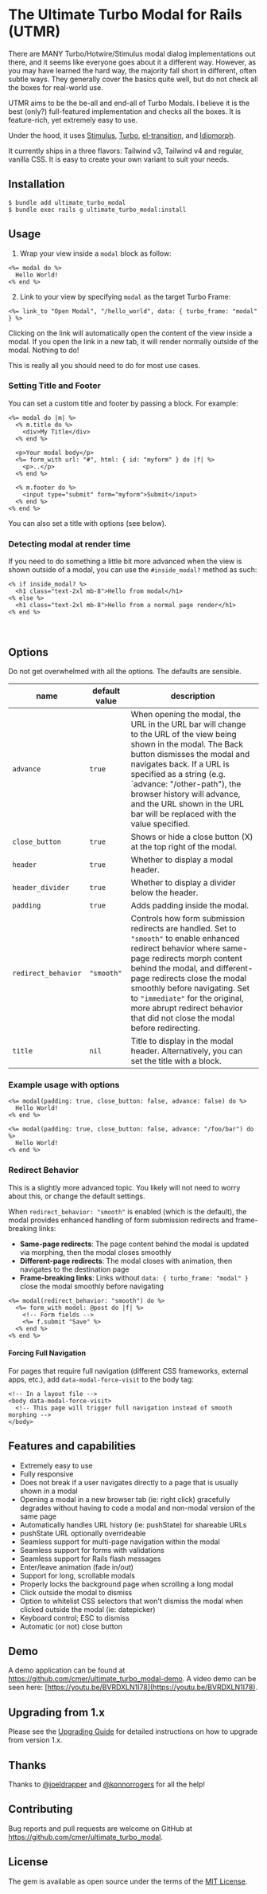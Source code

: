 # The Ultimate Turbo Modal for Rails (UTMR)

There are MANY Turbo/Hotwire/Stimulus modal dialog implementations out there, and it seems like everyone goes about it a different way. However, as you may have learned the hard way, the majority fall short in different, often subtle ways. They generally cover the basics quite well, but do not check all the boxes for real-world use.

UTMR aims to be the be-all and end-all of Turbo Modals. I believe it is the best (only?) full-featured implementation and checks all the boxes. It is feature-rich, yet extremely easy to use.

Under the hood, it uses [Stimulus](https://stimulus.hotwired.dev), [Turbo](https://turbo.hotwired.dev/), [el-transition](https://github.com/mmccall10/el-transition), and [Idiomorph](https://github.com/bigskysoftware/idiomorph).

It currently ships in a three flavors: Tailwind v3, Tailwind v4 and regular, vanilla CSS. It is easy to create your own variant to suit your needs.

## Installation

```
$ bundle add ultimate_turbo_modal
$ bundle exec rails g ultimate_turbo_modal:install
```

## Usage

1. Wrap your view inside a `modal` block as follow:

```erb
<%= modal do %>
  Hello World!
<% end %>
```

2. Link to your view by specifying `modal` as the target Turbo Frame:

```erb
<%= link_to "Open Modal", "/hello_world", data: { turbo_frame: "modal" } %>
```

Clicking on the link will automatically open the content of the view inside a modal. If you open the link in a new tab, it will render normally outside of the modal. Nothing to do!

This is really all you should need to do for most use cases.

### Setting Title and Footer

You can set a custom title and footer by passing a block. For example:

```erb
<%= modal do |m| %>
  <% m.title do %>
    <div>My Title</div>
  <% end %>

  <p>Your modal body</p>
  <%= form_with url: "#", html: { id: "myform" } do |f| %>
    <p>..</p>
  <% end %>

  <% m.footer do %>
    <input type="submit" form="myform">Submit</input>
  <% end %>
<% end %>
```

You can also set a title with options (see below).

### Detecting modal at render time

If you need to do something a little bit more advanced when the view is shown outside of a modal, you can use the `#inside_modal?` method as such:

```erb
<% if inside_modal? %>
  <h1 class="text-2xl mb-8">Hello from modal</h1>
<% else %>
  <h1 class="text-2xl mb-8">Hello from a normal page render</h1>
<% end %>
```



&nbsp;
&nbsp;
## Options

Do not get overwhelmed with all the options. The defaults are sensible.

| name | default value | description |
|------|---------------|-------------|
| `advance` | `true` | When opening the modal, the URL in the URL bar will change to the URL of the view being shown in the modal. The Back button dismisses the modal and navigates back. If a URL is specified as a string (e.g. `advance: "/other-path"), the browser history will advance, and the URL shown in the URL bar will be replaced with the value specified. |
| `close_button` | `true` | Shows or hide a close button (X) at the top right of the modal. |
| `header` | `true` | Whether to display a modal header. |
| `header_divider` | `true` | Whether to display a divider below the header. |
| `padding` | `true` | Adds padding inside the modal. |
| `redirect_behavior` | `"smooth"` | Controls how form submission redirects are handled. Set to `"smooth"` to enable enhanced redirect behavior where same-page redirects morph content behind the modal, and different-page redirects close the modal smoothly before navigating. Set to `"immediate"` for the original, more abrupt redirect behavior that did not close the modal before redirecting. |
| `title` | `nil` | Title to display in the modal header. Alternatively, you can set the title with a block. |

### Example usage with options

```erb
<%= modal(padding: true, close_button: false, advance: false) do %>
  Hello World!
<% end %>
```

```erb
<%= modal(padding: true, close_button: false, advance: "/foo/bar") do %>
  Hello World!
<% end %>
```

### Redirect Behavior

This is a slightly more advanced topic. You likely will not need to worry about this, or change the default settings.

When `redirect_behavior: "smooth"` is enabled (which is the default), the modal provides enhanced handling of form submission redirects and frame-breaking links:

- **Same-page redirects**: The page content behind the modal is updated via morphing, then the modal closes smoothly
- **Different-page redirects**: The modal closes with animation, then navigates to the destination page
- **Frame-breaking links**: Links without `data: { turbo_frame: "modal" }` close the modal smoothly before navigating

```erb
<%= modal(redirect_behavior: "smooth") do %>
  <%= form_with model: @post do |f| %>
    <!-- Form fields -->
    <%= f.submit "Save" %>
  <% end %>
<% end %>
```

#### Forcing Full Navigation

For pages that require full navigation (different CSS frameworks, external apps, etc.), add `data-modal-force-visit` to the body tag:

```erb
<!-- In a layout file -->
<body data-modal-force-visit>
  <!-- This page will trigger full navigation instead of smooth morphing -->
</body>
```

## Features and capabilities

- Extremely easy to use
- Fully responsive
- Does not break if a user navigates directly to a page that is usually shown in a modal
- Opening a modal in a new browser tab (ie: right click) gracefully degrades without having to code a modal and non-modal version of the same page
- Automatically handles URL history (ie: pushState) for shareable URLs
- pushState URL optionally overrideable
- Seamless support for multi-page navigation within the modal
- Seamless support for forms with validations
- Seamless support for Rails flash messages
- Enter/leave animation (fade in/out)
- Support for long, scrollable modals
- Properly locks the background page when scrolling a long modal
- Click outside the modal to dismiss
- Option to whitelist CSS selectors that won't dismiss the modal when clicked outside the modal (ie: datepicker)
- Keyboard control; ESC to dismiss
- Automatic (or not) close button


## Demo

A demo application can be found at https://github.com/cmer/ultimate_turbo_modal-demo. A video demo can be seen here: [https://youtu.be/BVRDXLN1I78](https://youtu.be/BVRDXLN1I78).

## Upgrading from 1.x

Please see the [Upgrading Guide](UPGRADING.md) for detailed instructions on how to upgrade from version 1.x.

## Thanks

Thanks to [@joeldrapper](https://github.com/joeldrapper) and [@konnorrogers](https://github.com/KonnorRogers) for all the help!


## Contributing

Bug reports and pull requests are welcome on GitHub at https://github.com/cmer/ultimate_turbo_modal.


## License

The gem is available as open source under the terms of the [MIT License](https://opensource.org/licenses/MIT).
